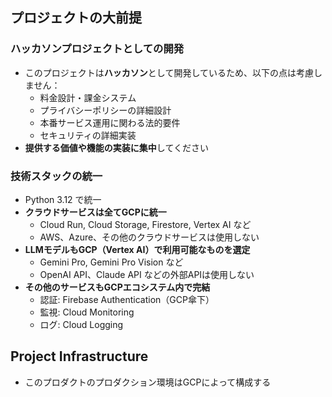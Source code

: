 ## プロジェクトの大前提

### ハッカソンプロジェクトとしての開発
- このプロジェクトは**ハッカソン**として開発しているため、以下の点は考慮しません：
  - 料金設計・課金システム
  - プライバシーポリシーの詳細設計
  - 本番サービス運用に関わる法的要件
  - セキュリティの詳細実装
- **提供する価値や機能の実装に集中**してください

### 技術スタックの統一
- Python 3.12 で統一
- **クラウドサービスは全てGCPに統一**
  - Cloud Run, Cloud Storage, Firestore, Vertex AI など
  - AWS、Azure、その他のクラウドサービスは使用しない
- **LLMモデルもGCP（Vertex AI）で利用可能なものを選定**
  - Gemini Pro, Gemini Pro Vision など
  - OpenAI API、Claude API などの外部APIは使用しない
- **その他のサービスもGCPエコシステム内で完結**
  - 認証: Firebase Authentication（GCP傘下）
  - 監視: Cloud Monitoring
  - ログ: Cloud Logging


## Project Infrastructure

- このプロダクトのプロダクション環境はGCPによって構成する
